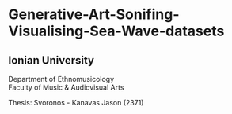 # Generative-Art-Sonifing-Visualising-Sea-Wave-datasets  
## Ionian University
Department of Ethnomusicology  
Faculty of Music & Audiovisual Arts  
  
Thesis: Svoronos - Kanavas Jason (2371)
